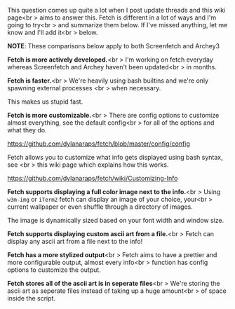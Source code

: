 This question comes up quite a lot when I post update threads and this wiki page<br \>
aims to answer this. Fetch is different in a lot of ways and I'm going to try<br \>
and summarize them below. If I've missed anything, let me know and I'll add it<br \>
below.

**NOTE**: These comparisons below apply to both Screenfetch and Archey3

**Fetch is more actively developed.**<br \>
I'm working on fetch everyday whereas Screenfetch and Archey haven't been updated<br \> 
in months. 

**Fetch is faster.**<br \>
We're heavily using bash builtins and we're only spawning external processes <br \>
when necessary. 

This makes us stupid fast.

**Fetch is more customizable.**<br \>
There are config options to customize almost everything, see the default config<br \>
for all of the options and what they do.

https://github.com/dylanaraps/fetch/blob/master/config/config

Fetch allows you to customize what info gets displayed using bash syntax, see <br \>
this wiki page which explains how this works.

https://github.com/dylanaraps/fetch/wiki/Customizing-Info

**Fetch supports displaying a full color image next to the info.**<br \>
Using `w3m-img` or `iTerm2` fetch can display an image of your choice, your<br \>
current wallpaper or even shuffle through a directory of images.

The image is dynamically sized based on your font width and window size.

**Fetch supports displaying custom ascii art from a file.**<br \>
Fetch can display any ascii art from a file next to the info!

**Fetch has a more stylized output**<br \>
Fetch aims to have a prettier and more configurable output, almost every info<br \>
function has config options to customize the output.

**Fetch stores all of the ascii art is in seperate files**<br \> 
We're storing the ascii art as seperate files instead of taking up a huge amount<br \>
of space inside the script.

